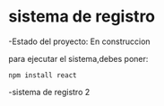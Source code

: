 <h1> sistema de registro</h1>

-Estado del proyecto: En construccion

para ejecutar el sistema,debes poner:

```npm install react```

-sistema de registro 2
